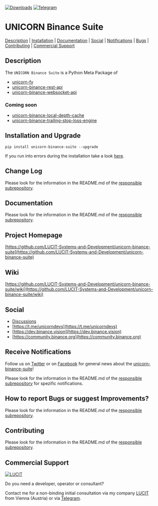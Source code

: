 [![Downloads](https://pepy.tech/badge/unicorn-binance-suite)](https://pepy.tech/project/unicorn-binance-suite)
[![Telegram](https://img.shields.io/badge/chat-telegram-yellow.svg)](https://t.me/unicorndevs)

# UNICORN Binance Suite
[Description](#description) | [Installation](#installation-and-upgrade) |
[Documentation](#documentation) | [Social](#social) |
[Notifications](#receive-notifications) | [Bugs](#how-to-report-bugs-or-suggest-improvements) | 
[Contributing](#contributing) | [Commercial Support](#commercial-support)

## Description
The `UNICORN Binance Suite` is a Python Meta Package of
- [unicorn-fy](https://github.com/LUCIT-Systems-and-Development/unicorn-fy)
- [unicorn-binance-rest-api](https://github.com/LUCIT-Systems-and-Development/unicorn-binance-rest-api)
- [unicorn-binance-websocket-api](https://github.com/LUCIT-Systems-and-Development/unicorn-binance-websocket-api)

### Coming soon
- [unicorn-binance-local-depth-cache](https://github.com/LUCIT-Systems-and-Development/unicorn-binance-local-depth-cache)
- [unicorn-binance-trailing-stop-loss-engine](https://github.com/LUCIT-Systems-and-Development/unicorn-binance-trailing-stop-loss-engine)

## Installation and Upgrade
```
pip install unicorn-binance-suite --upgrade
```

If you run into errors during the installation take a look [here](https://github.com/LUCIT-Systems-and-Development/unicorn-binance-suite/wiki/Installation).

## Change Log
Please look for the information in the README.md of the [responsible subrepository](https://github.com/LUCIT-Systems-and-Development/unicorn-binance-suite#description).

## Documentation
Please look for the information in the README.md of the [responsible subrepository](https://github.com/LUCIT-Systems-and-Development/unicorn-binance-suite#description).

## Project Homepage
[https://github.com/LUCIT-Systems-and-Development/unicorn-binance-suite](https://github.com/LUCIT-Systems-and-Development/unicorn-binance-suite)

## Wiki
[https://github.com/LUCIT-Systems-and-Development/unicorn-binance-suite/wiki](https://github.com/LUCIT-Systems-and-Development/unicorn-binance-suite/wiki)

## Social
- [Discussions](https://github.com/LUCIT-Systems-and-Development/unicorn-binance-suite/discussions)
- [https://t.me/unicorndevs](https://t.me/unicorndevs)
- [https://dev.binance.vision](https://dev.binance.vision)
- [https://community.binance.org](https://community.binance.org)

## Receive Notifications
Follow us on [Twitter](https://twitter.com/LUCIT_SysDev) or on [Facebook](https://www.facebook.com/lucit.systems.and.development) for general news about the [unicorn-binance-suite](https://github.com/LUCIT-Systems-and-Development/unicorn-binance-suite)!

Please look for the information in the README.md of the [responsible subrepository](https://github.com/LUCIT-Systems-and-Development/unicorn-binance-suite#description) for spezific notifications.

## How to report Bugs or suggest Improvements?
Please look for the information in the README.md of the [responsible subrepository](https://github.com/LUCIT-Systems-and-Development/unicorn-binance-suite#description).

## Contributing
Please look for the information in the README.md of the [responsible subrepository](https://github.com/LUCIT-Systems-and-Development/unicorn-binance-suite#description).

## Commercial Support
[![LUCIT](https://www.lucit.tech/files/images/logos/LUCIT-LOGO-TRANS-PLAIN-NEW.png)](https://www.lucit.tech)

Do you need a developer, operator or consultant? 

Contact me for a non-binding initial consultation via my company 
[LUCIT](https://www.lucit.tech) from Vienna (Austria) or via [Telegram](https://t.me/LUCIT_OZ).
